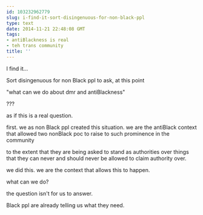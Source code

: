 ```yaml
---
id: 103232962779
slug: i-find-it-sort-disingenuous-for-non-black-ppl
type: text
date: 2014-11-21 22:48:08 GMT
tags:
- antiBlackness is real
- teh trans community
title: ''
---
```

I find it... 

Sort disingenuous for non Black ppl to ask,  at this point 

"what can we do about dmr and antiBlackness" 


??? 

as if this is a real question. 

first. we as non Black ppl created this situation. we are the antiBlack context that allowed two nonBlack poc to raise to such prominence in the community 

to the extent that they are being asked to stand as authorities over things that they can never and should never be allowed to claim authority over. 

we did this. we are the context that allows this to happen. 

what can we do? 

the question isn't for us to answer. 

Black ppl are already telling us what they need. 